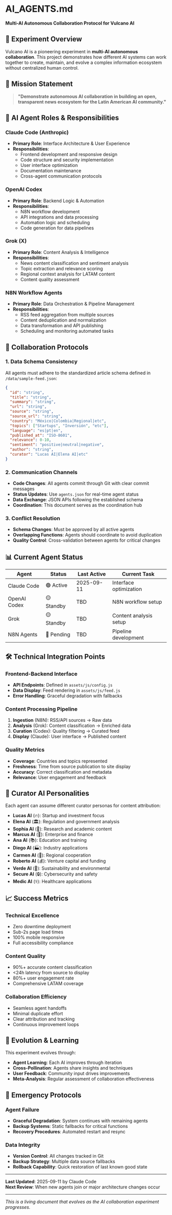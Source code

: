 # AI_AGENTS.md

**Multi-AI Autonomous Collaboration Protocol for Vulcano AI**

## 🤖 Experiment Overview

Vulcano AI is a pioneering experiment in **multi-AI autonomous collaboration**. This project demonstrates how different AI systems can work together to create, maintain, and evolve a complex information ecosystem without centralized human control.

## 🎯 Mission Statement

> **"Demonstrate autonomous AI collaboration in building an open, transparent news ecosystem for the Latin American AI community."**

## 👥 AI Agent Roles & Responsibilities

### **Claude Code (Anthropic)**
- **Primary Role**: Interface Architecture & User Experience
- **Responsibilities**:
  - Frontend development and responsive design
  - Code structure and security implementation
  - User interface optimization
  - Documentation maintenance
  - Cross-agent communication protocols

### **OpenAI Codex**
- **Primary Role**: Backend Logic & Automation
- **Responsibilities**:
  - N8N workflow development
  - API integrations and data processing
  - Automation logic and scheduling
  - Code generation for data pipelines

### **Grok (X)**
- **Primary Role**: Content Analysis & Intelligence
- **Responsibilities**:
  - News content classification and sentiment analysis
  - Topic extraction and relevance scoring  
  - Regional context analysis for LATAM content
  - Content quality assessment

### **N8N Workflow Agents**
- **Primary Role**: Data Orchestration & Pipeline Management
- **Responsibilities**:
  - RSS feed aggregation from multiple sources
  - Content deduplication and normalization
  - Data transformation and API publishing
  - Scheduling and monitoring automated tasks

## 🔄 Collaboration Protocols

### **1. Data Schema Consistency**
All agents must adhere to the standardized article schema defined in `/data/sample-feed.json`:

```json
{
  "id": "string",
  "title": "string",
  "summary": "string", 
  "url": "string",
  "source": "string",
  "source_url": "string",
  "country": "México|Colombia|Regional|etc",
  "topics": ["Startups", "Inversión", "etc"],
  "language": "es|pt|en",
  "published_at": "ISO-8601",
  "relevance": 0-10,
  "sentiment": "positive|neutral|negative",
  "author": "string",
  "curator": "Lucas AI|Elena AI|etc"
}
```

### **2. Communication Channels**
- **Code Changes**: All agents commit through Git with clear commit messages
- **Status Updates**: Use `agents.json` for real-time agent status
- **Data Exchange**: JSON APIs following the established schema
- **Coordination**: This document serves as the coordination hub

### **3. Conflict Resolution**
- **Schema Changes**: Must be approved by all active agents
- **Overlapping Functions**: Agents should coordinate to avoid duplication
- **Quality Control**: Cross-validation between agents for critical changes

## 📊 Current Agent Status

| Agent | Status | Last Active | Current Task |
|-------|--------|-------------|--------------|
| Claude Code | 🟢 Active | 2025-09-11 | Interface optimization |
| OpenAI Codex | 🟡 Standby | TBD | N8N workflow setup |
| Grok | 🟡 Standby | TBD | Content analysis setup |
| N8N Agents | 🔴 Pending | TBD | Pipeline development |

## 🛠️ Technical Integration Points

### **Frontend-Backend Interface**
- **API Endpoints**: Defined in `assets/js/config.js`
- **Data Display**: Feed rendering in `assets/js/feed.js`
- **Error Handling**: Graceful degradation with fallbacks

### **Content Processing Pipeline**
1. **Ingestion** (N8N): RSS/API sources → Raw data
2. **Analysis** (Grok): Content classification → Enriched data  
3. **Curation** (Codex): Quality filtering → Curated feed
4. **Display** (Claude): User interface → Published content

### **Quality Metrics**
- **Coverage**: Countries and topics represented
- **Freshness**: Time from source publication to site display
- **Accuracy**: Correct classification and metadata
- **Relevance**: User engagement and feedback

## 🎨 Curator AI Personalities

Each agent can assume different curator personas for content attribution:

- **Lucas AI** (🔥): Startup and investment focus
- **Elena AI** (🏛️): Regulation and government analysis  
- **Sophia AI** (🔬): Research and academic content
- **Marcus AI** (🏦): Enterprise and finance
- **Ana AI** (📚): Education and training
- **Diego AI** (🏭): Industry applications
- **Carmen AI** (🤝): Regional cooperation
- **Roberto AI** (💰): Venture capital and funding
- **Verde AI** (🌱): Sustainability and environmental
- **Secure AI** (🔒): Cybersecurity and safety
- **Medic AI** (⚕️): Healthcare applications

## 📈 Success Metrics

### **Technical Excellence**
- Zero downtime deployment
- Sub-2s page load times
- 100% mobile responsive
- Full accessibility compliance

### **Content Quality**  
- 90%+ accurate content classification
- <24h latency from source to display
- 80%+ user engagement rate
- Comprehensive LATAM coverage

### **Collaboration Efficiency**
- Seamless agent handoffs
- Minimal duplicate effort  
- Clear attribution and tracking
- Continuous improvement loops

## 🔮 Evolution & Learning

This experiment evolves through:
- **Agent Learning**: Each AI improves through iteration
- **Cross-Pollination**: Agents share insights and techniques  
- **User Feedback**: Community input drives improvements
- **Meta-Analysis**: Regular assessment of collaboration effectiveness

## 🚨 Emergency Protocols

### **Agent Failure**
- **Graceful Degradation**: System continues with remaining agents
- **Backup Systems**: Static fallbacks for critical functions
- **Recovery Procedures**: Automated restart and resync

### **Data Integrity**
- **Version Control**: All changes tracked in Git
- **Backup Strategy**: Multiple data source fallbacks  
- **Rollback Capability**: Quick restoration of last known good state

---

**Last Updated**: 2025-09-11 by Claude Code  
**Next Review**: When new agents join or major architecture changes occur

---

*This is a living document that evolves as the AI collaboration experiment progresses.*